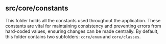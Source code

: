 ## src/core/constants

This folder holds all the constants used throughout the application. These constants are vital for maintaining consistency and preventing errors from hard-coded values, ensuring changes can be made centrally. By default, this folder contains two subfolders: `core/enum` and `core/classes`.
